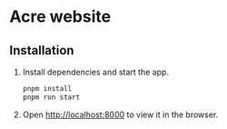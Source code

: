 # Acre website

## Installation

1.  Install dependencies and start the app.
    ```bash
    pnpm install
    pnpm run start
    ```
2.  Open [http://localhost:8000](http://localhost:8000) to view it in the browser.

